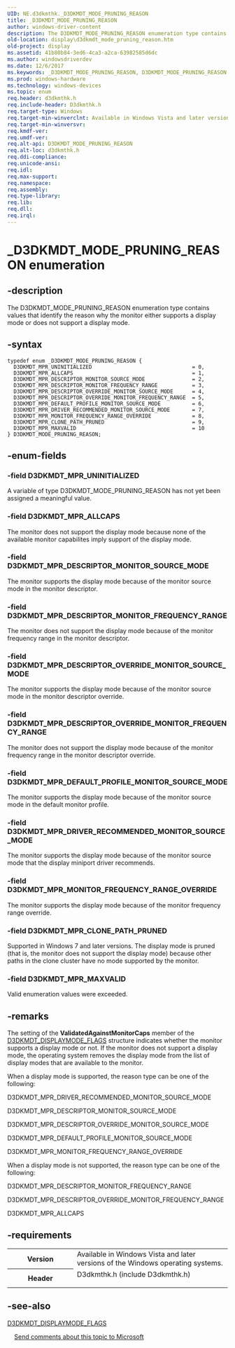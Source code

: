 ```yaml
---
UID: NE.d3dkmthk._D3DKMDT_MODE_PRUNING_REASON
title: _D3DKMDT_MODE_PRUNING_REASON
author: windows-driver-content
description: The D3DKMDT_MODE_PRUNING_REASON enumeration type contains values that identify the reason why the monitor either supports a display mode or does not support a display mode.
old-location: display\d3dkmdt_mode_pruning_reason.htm
old-project: display
ms.assetid: 41b80b84-3ed6-4ca3-a2ca-63982585d6dc
ms.author: windowsdriverdev
ms.date: 12/6/2017
ms.keywords: _D3DKMDT_MODE_PRUNING_REASON, D3DKMDT_MODE_PRUNING_REASON
ms.prod: windows-hardware
ms.technology: windows-devices
ms.topic: enum
req.header: d3dkmthk.h
req.include-header: D3dkmthk.h
req.target-type: Windows
req.target-min-winverclnt: Available in Windows Vista and later versions of the Windows operating systems.
req.target-min-winversvr: 
req.kmdf-ver: 
req.umdf-ver: 
req.alt-api: D3DKMDT_MODE_PRUNING_REASON
req.alt-loc: d3dkmthk.h
req.ddi-compliance: 
req.unicode-ansi: 
req.idl: 
req.max-support: 
req.namespace: 
req.assembly: 
req.type-library: 
req.lib: 
req.dll: 
req.irql: 
---
```


# _D3DKMDT_MODE_PRUNING_REASON enumeration



## -description
The D3DKMDT_MODE_PRUNING_REASON enumeration type contains values that identify the reason why the monitor either supports a display mode or does not support a display mode. 


## -syntax

````
typedef enum _D3DKMDT_MODE_PRUNING_REASON { 
  D3DKMDT_MPR_UNINITIALIZED                                = 0,
  D3DKMDT_MPR_ALLCAPS                                      = 1,
  D3DKMDT_MPR_DESCRIPTOR_MONITOR_SOURCE_MODE               = 2,
  D3DKMDT_MPR_DESCRIPTOR_MONITOR_FREQUENCY_RANGE           = 3,
  D3DKMDT_MPR_DESCRIPTOR_OVERRIDE_MONITOR_SOURCE_MODE      = 4,
  D3DKMDT_MPR_DESCRIPTOR_OVERRIDE_MONITOR_FREQUENCY_RANGE  = 5,
  D3DKMDT_MPR_DEFAULT_PROFILE_MONITOR_SOURCE_MODE          = 6,
  D3DKMDT_MPR_DRIVER_RECOMMENDED_MONITOR_SOURCE_MODE       = 7,
  D3DKMDT_MPR_MONITOR_FREQUENCY_RANGE_OVERRIDE             = 8,
  D3DKMDT_MPR_CLONE_PATH_PRUNED                            = 9,
  D3DKMDT_MPR_MAXVALID                                     = 10
} D3DKMDT_MODE_PRUNING_REASON;
````


## -enum-fields

### -field D3DKMDT_MPR_UNINITIALIZED

A variable of type D3DKMDT_MODE_PRUNING_REASON has not yet been assigned a meaningful value. 

### -field D3DKMDT_MPR_ALLCAPS

The monitor does not support the display mode because none of the available monitor capabilites imply support of the display mode. 

### -field D3DKMDT_MPR_DESCRIPTOR_MONITOR_SOURCE_MODE

The monitor supports the display mode because of the monitor source mode in the monitor descriptor.

### -field D3DKMDT_MPR_DESCRIPTOR_MONITOR_FREQUENCY_RANGE

The monitor does not support the display mode because of the monitor frequency range in the monitor descriptor. 

### -field D3DKMDT_MPR_DESCRIPTOR_OVERRIDE_MONITOR_SOURCE_MODE

The monitor supports the display mode because of the monitor source mode in the monitor descriptor override. 

### -field D3DKMDT_MPR_DESCRIPTOR_OVERRIDE_MONITOR_FREQUENCY_RANGE

The monitor does not support the display mode because of the monitor frequency range in the monitor descriptor override. 

### -field D3DKMDT_MPR_DEFAULT_PROFILE_MONITOR_SOURCE_MODE

The monitor supports the display mode because of the monitor source mode in the default monitor profile. 

### -field D3DKMDT_MPR_DRIVER_RECOMMENDED_MONITOR_SOURCE_MODE

The monitor supports the display mode because of the monitor source mode that the display miniport driver recommends. 

### -field D3DKMDT_MPR_MONITOR_FREQUENCY_RANGE_OVERRIDE

The monitor supports the display mode because of the monitor frequency range override. 

### -field D3DKMDT_MPR_CLONE_PATH_PRUNED

Supported in Windows 7 and later versions.
The display mode is pruned (that is, the monitor does not support the display mode) because other paths in the clone cluster have no mode supported by the monitor. 

### -field D3DKMDT_MPR_MAXVALID

Valid enumeration values were exceeded. 

## -remarks
The setting of the <b>ValidatedAgainstMonitorCaps</b> member of the <a href="display.d3dkmdt_displaymode_flags">D3DKMDT_DISPLAYMODE_FLAGS</a> structure indicates whether the monitor supports a display mode or not. If the monitor does not support a display mode, the operating system removes the display mode from the list of display modes that are available to the monitor.

When a display mode is supported, the reason type can be one of the following:

D3DKMDT_MPR_DRIVER_RECOMMENDED_MONITOR_SOURCE_MODE

D3DKMDT_MPR_DESCRIPTOR_MONITOR_SOURCE_MODE

D3DKMDT_MPR_DESCRIPTOR_OVERRIDE_MONITOR_SOURCE_MODE

D3DKMDT_MPR_DEFAULT_PROFILE_MONITOR_SOURCE_MODE

D3DKMDT_MPR_MONITOR_FREQUENCY_RANGE_OVERRIDE

When a display mode is not supported, the reason type can be one of the following:

D3DKMDT_MPR_DESCRIPTOR_MONITOR_FREQUENCY_RANGE

D3DKMDT_MPR_DESCRIPTOR_OVERRIDE_MONITOR_FREQUENCY_RANGE

D3DKMDT_MPR_ALLCAPS

## -requirements
<table>
<tr>
<th width="30%">
Version
</th>
<td width="70%">
Available in Windows Vista and later versions of the Windows operating systems.
</td>
</tr>
<tr>
<th width="30%">
Header
</th>
<td width="70%">
<dl>
<dt>D3dkmthk.h (include D3dkmthk.h)</dt>
</dl>
</td>
</tr>
</table>

## -see-also
<dl>
<dt>
<a href="display.d3dkmdt_displaymode_flags">D3DKMDT_DISPLAYMODE_FLAGS</a>
</dt>
</dl>
 
 
<a href="mailto:wsddocfb@microsoft.com?subject=Documentation%20feedback [display\display]:%20D3DKMDT_MODE_PRUNING_REASON enumeration%20 RELEASE:%20(12/6/2017)&amp;body=%0A%0APRIVACY STATEMENT%0A%0AWe use your feedback to improve the documentation. We don't use your email address for any other purpose, and we'll remove your email address from our system after the issue that you're reporting is fixed. While we're working to fix this issue, we might send you an email message to ask for more info. Later, we might also send you an email message to let you know that we've addressed your feedback.%0A%0AFor more info about Microsoft's privacy policy, see http://privacy.microsoft.com/en-us/default.aspx." title="Send comments about this topic to Microsoft">Send comments about this topic to Microsoft</a>

